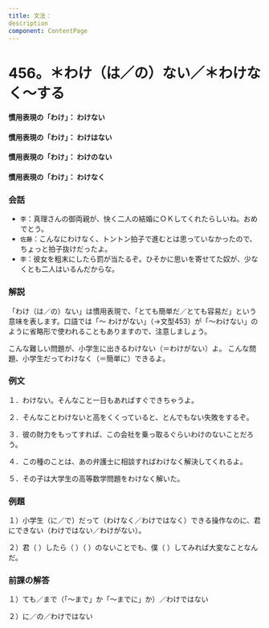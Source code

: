 ```yaml
---
title: 文法：
description
component: ContentPage
---
```



# 456。＊わけ（は／の）ない／＊わけなく～する
#### 慣用表現の「わけ」： わけない
#### 慣用表現の「わけ」： わけはない
#### 慣用表現の「わけ」： わけのない
#### 慣用表現の「わけ」： わけなく
### 会話
- `李`：真理さんの御両親が、快く二人の結婚にＯＫしてくれたらしいね。おめでとう。
- `佐藤`：こんなにわけなく、トントン拍子で進むとは思っていなかったので、ちょっと拍子抜けだったよ。
- `李`：彼女を粗末にしたら罰が当たるぞ。ひそかに思いを寄せてた奴が、少なくとも二人はいるんだからな。
### 解説
「わけ（は／の）ない」は慣用表現で、「とても簡単だ／とても容易だ」という意味を表します。口語では「～ わけがない」（→文型453）が「～わけない」のように省略形で使われることもありますので、注意しましょう。

こんな難しい問題が、小学生に出きるわけない（＝わけがない）よ。 こんな問題、小学生だってわけなく（＝簡単に）できるよ。
### 例文
１．わけない。そんなこと一日もあればすぐできちゃうよ。

２．そんなことわけないと高をくくっていると、とんでもない失敗をするぞ。

３．彼の財力をもってすれば、この会社を乗っ取るぐらいわけのないことだろう。

４．この種のことは、あの弁護士に相談すればわけなく解決してくれるよ。

５．その子は大学生の高等数学問題をわけなく解いた。
### 例題
１）小学生（に／で）だって（わけなく／わけではなく）できる操作なのに、君にできない（わけではない／わけがない）。

２）君（ ）したら（ ）（ ）のないことでも、僕（ ）してみれば大変なことなんだ。
### 前課の解答
１）ても／まで（「～まで」か「～までに」か）／わけではない

２）に／の／わけではない
